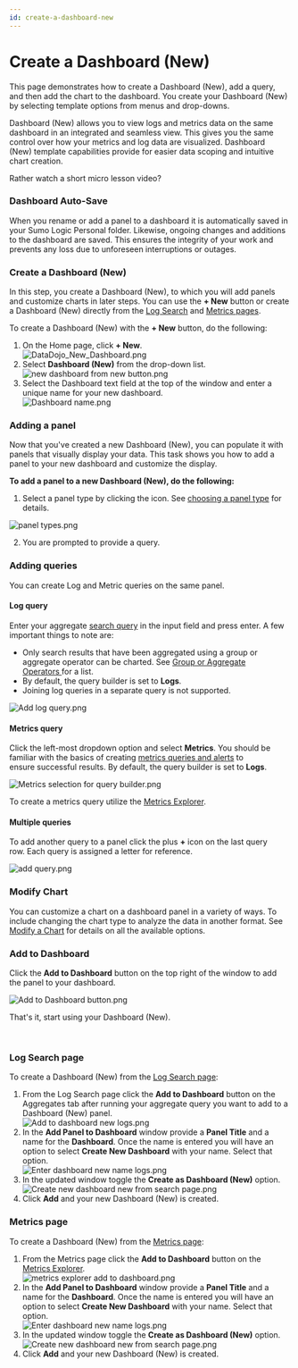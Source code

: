 ```yaml
---
id: create-a-dashboard-new
---
```


# Create a Dashboard (New)

This page demonstrates how to create a Dashboard (New), add a query, and
then add the chart to the dashboard. You create your Dashboard (New) by
selecting template options from menus and drop-downs.

Dashboard (New) allows you to view logs and metrics data on the same
dashboard in an integrated and seamless view. This gives you the same
control over how your metrics and log data are visualized. Dashboard
(New) template capabilities provide for easier data scoping and
intuitive chart creation.

Rather watch a short micro lesson video?

### Dashboard Auto-Save

When you rename or add a panel to a dashboard it is automatically saved
in your Sumo Logic Personal folder. Likewise, ongoing changes and
additions to the dashboard are saved. This ensures the integrity of your
work and prevents any loss due to unforeseen interruptions or outages.

### Create a Dashboard (New)

In this step, you create a Dashboard (New), to which you will add panels
and customize charts in later steps. You can use the **+ New** button
or create a Dashboard (New) directly from the [Log
Search](./Create_a_Dashboard_(New).md "Create a Dashboard (New)") and
[Metrics
pages](./Create_a_Dashboard_(New).md "Create a Dashboard (New)").

To create a Dashboard (New) with the **+ New** button, do the following:

1.  On the Home page, click **+ New**.  
    ![DataDojo_New_Dashboard.png](/img/dashboards-new/create-dashboard-new/DataDojo_New_Dashboard.png)
2.  Select **Dashboard (New)** from the drop-down list.  
    ![new dashboard from new
    button.png](/img/dashboards-new/create-dashboard-new/new-dashboard-from-new-button.png)
3.  Select the Dashboard text field at the top of the window and enter a
    unique name for your new dashboard.  
    ![Dashboard
    name.png](/img/dashboards-new/create-dashboard-new/Dashboard-name.png)

### Adding a panel  

Now that you've created a new Dashboard (New), you can populate it with
panels that visually display your data. This task shows you how to add a
panel to your new dashboard and customize the display.

**To add a panel to a new Dashboard (New), do the following:**

1.  Select a panel type by clicking the icon. See [choosing a panel
    type](Panels.md "Choose a Panel Type") for details.

![panel
types.png](/img/dashboards-new/create-dashboard-new/panel-types.png)

2.  You are prompted to provide a query.

### Adding queries

You can create Log and Metric queries on the same panel.

#### Log query

Enter your aggregate [search
query](../../05Search/Search-Query-Language.md "Search Query Language")
in the input field and press enter. A few important things to note are:

-   Only search results that have been aggregated using a group or
    aggregate operator can be charted. See [Group or Aggregate
    Operators ](../../05Search/Search-Query-Language/aaGroup.md "https://help.sumologic.com/Search/Search_Query_Language/aaGroup")for
    a list. 
-   By default, the query builder is set to **Logs**. 
-   Joining log queries in a separate query is not supported.

![Add log
query.png](/img/dashboards-new/create-dashboard-new/Add-log-query.png)

#### Metrics query

Click the left-most dropdown option and select **Metrics**. You should
be familiar with the basics of creating [metrics queries and
alerts](../../Metrics/Metric-Queries-and-Alerts.md "Metric Queries and Alerts") to
ensure successful results. By default, the query builder is set to
**Logs**.

![Metrics selection for query
builder.png](/img/dashboards-new/create-dashboard-new/Metrics-selection-for-query-builder.png)

To create a metrics query utilize the [Metrics
Explorer](../../Metrics/Metric-Queries-and-Alerts/00Metrics_Explorer.md "Metric Query Builder").

#### Multiple queries

To add another query to a panel click the plus **+** icon on the last
query row. Each query is assigned a letter for reference.

![add query.png](/img/dashboards-new/create-dashboard-new/add-query.png)

### Modify Chart

You can customize a chart on a dashboard panel in a variety of ways. To
include changing the chart type to analyze the data in another format.
See [Modify a Chart](Panels/modify-chart.md) for
details on all the available options.

### Add to Dashboard

Click the **Add to Dashboard** button on the top right of the window
to add the panel to your dashboard.  

![Add to Dashboard button.png](/img/dashboards-new/create-dashboard-new/Add-to-Dashboard-button.png)

That's it, start using your Dashboard (New).  
  
 

### Log Search page

To create a Dashboard (New) from the [Log Search
page](../../05Search/Get-Started-with-Search/How-to-Use-the-Search-Page.md "How to Use the Search Page"):

1.  From the Log Search page click the **Add to Dashboard** button on
    the Aggregates tab after running your aggregate query you want to
    add to a Dashboard (New) panel.  
    ![Add to dashboard new
    logs.png](/img/dashboards-new/create-dashboard-new/Add-to-dashboard-new-logs.png)
2.  In the **Add Panel to Dashboard** window provide a **Panel
    Title** and a name for the **Dashboard**. Once the name is entered
    you will have an option to select **Create New Dashboard** with your
    name. Select that option.  
    ![Enter dashboard new name
    logs.png](/img/dashboards-new/create-dashboard-new/Enter-dashboard-new-name-logs.png)
3.  In the updated window toggle the **Create as Dashboard
    (New)** option.  
    ![Create new dashboard new from search
    page.png](/img/dashboards-new/create-dashboard-new/Create-new-dashboard-new-from-search-page.png)
4.  Click **Add** and your new Dashboard (New) is created.

### Metrics page

To create a Dashboard (New) from the [Metrics
page](../../Metrics/Metric-Queries-and-Alerts/11Metrics-Queries.md "https://help.sumologic.com/Metrics/Metric-Queries-and-Alerts/01Metrics-Queries"):

1.  From the Metrics page click the **Add to Dashboard** button on the
    [Metrics
    Explorer](../../Metrics/Metric-Queries-and-Alerts/00Metrics_Explorer.md "Metric Query Builder").  
    ![metrics explorer add to
    dashboard.png](/img/dashboards-new/create-dashboard-new/metrics-explorer-add-to-dashboard.png)
2.  In the **Add Panel to Dashboard** window provide a **Panel
    Title** and a name for the **Dashboard**. Once the name is entered
    you will have an option to select **Create New Dashboard** with your
    name. Select that option.  
    ![Enter dashboard new name
    logs.png](/img/dashboards-new/create-dashboard-new/Enter-dashboard-new-name-logs.png)
3.  In the updated window toggle the **Create as Dashboard
    (New)** option.  
    ![Create new dashboard new from search
    page.png](/img/dashboards-new/create-dashboard-new/Create-new-dashboard-new-from-search-page.png)
4.  Click **Add** and your new Dashboard (New) is created.
